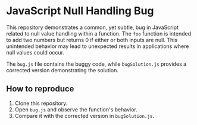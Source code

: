 # JavaScript Null Handling Bug

This repository demonstrates a common, yet subtle, bug in JavaScript related to null value handling within a function. The `foo` function is intended to add two numbers but returns 0 if either or both inputs are null. This unintended behavior may lead to unexpected results in applications where null values could occur.

The `bug.js` file contains the buggy code, while `bugSolution.js` provides a corrected version demonstrating the solution.

## How to reproduce

1. Clone this repository.
2. Open `bug.js` and observe the function's behavior.
3. Compare it with the corrected version in `bugSolution.js`.